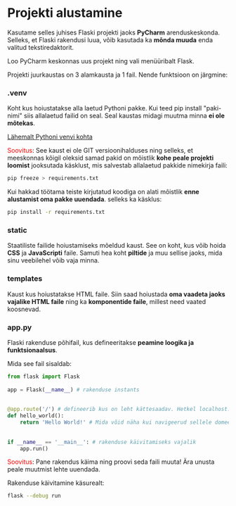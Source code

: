 # Projekti alustamine

Kasutame selles juhises Flaski projekti jaoks **PyCharm** arenduskeskonda. Selleks, et Flaski rakendusi luua, võib kasutada ka **mõnda muuda** enda valitud tekstiredaktorit.

Loo PyCharm keskonnas uus projekt ning vali menüüribalt Flask.

Projekti juurkaustas on 3 alamkausta ja 1 fail. Nende funktsioon on järgmine:

### .venv

Koht kus hoiustatakse alla laetud Pythoni pakke. Kui teed pip install "paki-nimi" siis allalaetud failid on seal. Seal kaustas midagi muutma minna **ei ole mõtekas**.

[Lähemalt Pythoni venvi kohta](https://realpython.com/python-virtual-environments-a-primer/)

<span style="color: red">Soovitus</span>: See kaust ei ole GIT versioonihalduses ning selleks, et meeskonnas kõigil oleksid samad pakid on mõistlik **kohe peale projekti loomist** jooksutada käsklust, mis salvestab allalaetud pakkide nimekirja faili:

```bash
pip freeze > requirements.txt
```

Kui hakkad töötama teiste kirjutatud koodiga on alati mõistlik **enne alustamist oma pakke uuendada**. selleks ka käsklus:

```bash
pip install -r requirements.txt
```

### static

Staatiliste failide hoiustamiseks mõeldud kaust. See on koht, kus võib hoida **CSS** ja **JavaScripti** faile. Samuti hea koht **piltide** ja muu sellise jaoks, mida sinu veebilehel võib vaja minna. 

### templates

Kaust kus hoiustatakse HTML faile. Siin saad hoiustada **oma vaadeta jaoks vajalike HTML faile** ning ka **komponentide faile**, millest need vaated koosnevad.

### app.py

Flaski rakenduse põhifail, kus defineeritakse **peamine loogika ja funktsionaalsus**.

Mida see fail sisaldab:
```python
from flask import Flask
  
app = Flask(__name__) # rakenduse instants
  
  
@app.route('/') # defineerib kus on leht kättesaadav. Hetkel localhost:5000/
def hello_world():
    return 'Hello World!' # Mida võid näha kui navigeerud sellele domeenile.
  
  
if __name__ == '__main__': # rakenduse käivitamiseks vajalik  
    app.run()
```

<span style="color: red">Soovitus</span>: Pane rakendus käima ning proovi seda faili muuta! Ära unusta peale muutmist lehte uuendada.

Rakenduse käivitamine käsurealt:
```bash
flask --debug run
```

